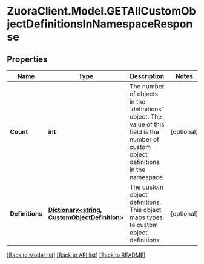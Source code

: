 # ZuoraClient.Model.GETAllCustomObjectDefinitionsInNamespaceResponse

## Properties

Name | Type | Description | Notes
------------ | ------------- | ------------- | -------------
**Count** | **int** | The number of objects in the &#x60;definitions&#x60; object. The value of this field is the number of custom object definitions in the namespace. | [optional] 
**Definitions** | [**Dictionary&lt;string, CustomObjectDefinition&gt;**](CustomObjectDefinition.md) | The custom object definitions. This object maps types to custom object definitions. | [optional] 

[[Back to Model list]](../README.md#documentation-for-models) [[Back to API list]](../README.md#documentation-for-api-endpoints) [[Back to README]](../README.md)

